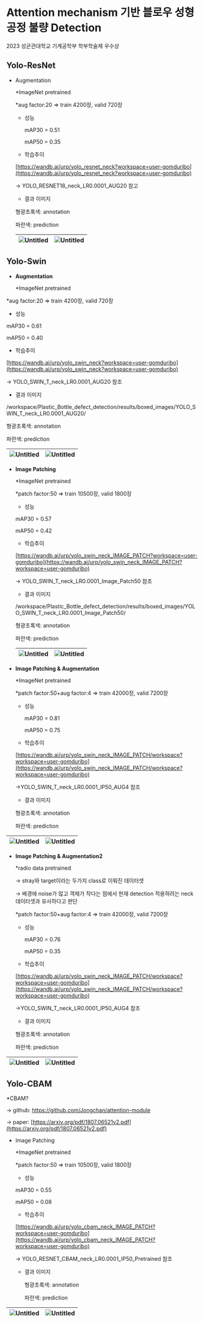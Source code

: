 # Attention mechanism 기반 블로우 성형 공정 불량 Detection
2023 성균관대학교 기계공학부 학부학술제 우수상

## **Yolo-ResNet**

- Augmentation
    
    *ImageNet pretrained
    
    *aug factor:20 ⇒ train 4200장, valid 720장
    
    - 성능
    
      mAP30 = 0.51
    
      mAP50 = 0.35
    
    - 학습추이
    
    [https://wandb.ai/urp/yolo_resnet_neck?workspace=user-gomduribo](https://wandb.ai/urp/yolo_resnet_neck?workspace=user-gomduribo)
    
    → YOLO_RESNET18_neck_LR0.0001_AUG20 참고
    
    - 결과 이미지
    
    형광초록색: annotation
    
    파란색: prediction
    
    ![Untitled](results/boxed_images/YOLO_RESNET18_neck_LR0.0001_AUG20/shape1_148.jpg) |![Untitled](results/boxed_images/YOLO_RESNET18_neck_LR0.0001_AUG20/shape2_14.jpg)
    --- | --- |    

## **Yolo-Swin**

- **Augmentation**

     *ImageNet pretrained

*aug factor:20 ⇒ train 4200장, valid 720장

- 성능

mAP30 = 0.61

mAP50 = 0.40

- 학습추이

[https://wandb.ai/urp/yolo_swin_neck?workspace=user-gomduribo](https://wandb.ai/urp/yolo_swin_neck?workspace=user-gomduribo)

→ YOLO_SWIN_T_neck_LR0.0001_AUG20 참조

- 결과 이미지

/workspace/Plastic_Bottle_defect_detection/results/boxed_images/YOLO_SWIN_T_neck_LR0.0001_AUG20/

형광초록색: annotation

파란색: prediction

![Untitled](results/boxed_images/YOLO_SWIN_T_neck_LR0.0001_AUG20/shape1_148.jpg) |![Untitled](results/boxed_images/YOLO_SWIN_T_neck_LR0.0001_AUG20/shape2_14.jpg)
--- | --- |

- **Image Patching**
    
    *ImageNet pretrained
    
    *patch factor:50 ⇒ train 10500장, valid 1800장
    
    - 성능
    
    mAP30 = 0.57
    
    mAP50 = 0.42 
    
    - 학습추이
    
    [https://wandb.ai/urp/yolo_swin_neck_IMAGE_PATCH?workspace=user-gomduribo](https://wandb.ai/urp/yolo_swin_neck_IMAGE_PATCH?workspace=user-gomduribo) 
    
    → YOLO_SWIN_T_neck_LR0.0001_Image_Patch50 참조
    
    - 결과 이미지
    
    /workspace/Plastic_Bottle_defect_detection/results/boxed_images/YOLO_SWIN_T_neck_LR0.0001_Image_Patch50/
    
    형광초록색: annotation
    
    파란색: prediction
    
    ![Untitled](results/boxed_images/YOLO_SWIN_T_neck_LR0.0001_Image_Patch50/shape1_148.jpg) |![Untitled](results/boxed_images/YOLO_SWIN_T_neck_LR0.0001_Image_Patch50/shape2_14.jpg)
    --- | --- |

- **Image Patching & Augmentation**
    
    *ImageNet pretrained
    
    *patch factor:50+aug factor:4 ⇒ train 42000장, valid 7200장
    
    - 성능
    
      mAP30 = 0.81
    
      mAP50 = 0.75
    
    - 학습추이
    
    [https://wandb.ai/urp/yolo_swin_neck_IMAGE_PATCH/workspace?workspace=user-gomduribo](https://wandb.ai/urp/yolo_swin_neck_IMAGE_PATCH/workspace?workspace=user-gomduribo)
    
    →YOLO_SWIN_T_neck_LR0.0001_IP50_AUG4 참조
    
    - 결과 이미지
    
    형광초록색: annotation
    
    파란색: prediction
    

![Untitled](results/boxed_images/YOLO_SWIN_T_neck_LR0.0001_IP50_AUG4/shape1_148.jpg) |![Untitled](results/boxed_images/YOLO_SWIN_T_neck_LR0.0001_IP50_AUG4/shape2_14.jpg)
--- | --- |

- **Image Patching & Augmentation2**
    
    *radio data pretrained
    
    → stray와 target이라는 두가지 class로 이뤄진 데이터셋
    
    → 배경에 noise가 많고 객체가 작다는 점에서  현재 detection 적용하려는 neck 데이터셋과 유사하다고 판단
    
    *patch factor:50+aug factor:4 ⇒ train 42000장, valid 7200장
    
    - 성능
    
      mAP30 = 0.76
    
      mAP50 = 0.35
    
    - 학습추이
    
    [https://wandb.ai/urp/yolo_swin_neck_IMAGE_PATCH/workspace?workspace=user-gomduribo](https://wandb.ai/urp/yolo_swin_neck_IMAGE_PATCH/workspace?workspace=user-gomduribo)
    
    →YOLO_SWIN_T_neck_LR0.0001_IP50_AUG4 참조
    
    - 결과 이미지
    
    형광초록색: annotation
    
    파란색: prediction
    
![Untitled](results/boxed_images/YOLO_SWIN_T_neck_LR0.0001_IP50_AUG4_radio_pretrained/shape1_148.jpg) |![Untitled](results/boxed_images/YOLO_SWIN_T_neck_LR0.0001_IP50_AUG4_radio_pretrained/shape2_14.jpg)
--- | --- |

## Yolo-CBAM

*CBAM?

→ github: https://github.com/Jongchan/attention-module

→ paper: [https://arxiv.org/pdf/1807.06521v2.pdf](https://arxiv.org/pdf/1807.06521v2.pdf)

- Image Patching
    
    *ImageNet pretrained
    
    *patch factor:50 ⇒ train 10500장, valid 1800장
    
    - 성능
    
    mAP30 = 0.55
    
    mAP50 = 0.08
    
    - 학습추이
    
    [https://wandb.ai/urp/yolo_cbam_neck_IMAGE_PATCH?workspace=user-gomduribo](https://wandb.ai/urp/yolo_cbam_neck_IMAGE_PATCH?workspace=user-gomduribo)
    
    → YOLO_RESNET_CBAM_neck_LR0.0001_IP50_Pretrained 참조
    
    - 결과 이미지

      형광초록색: annotation
    
      파란색: prediction
    
![Untitled](results/boxed_images/YOLO_RESNET_CBAM_neck_LR0.0001_IP50_Pretrained/shape1_148.jpg) |![Untitled](results/boxed_images/YOLO_RESNET_CBAM_neck_LR0.0001_IP50_Pretrained/shape2_14.jpg)
--- | --- |    


